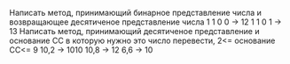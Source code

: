 


Написать метод, принимающий бинарное представление числа
и возвращающее десятиченое представление числа
1 1 0 0 -> 12
1 1 0 1 -> 13
Написать метод, принимающий десятиченое представление и основание СС в которую нужно это число перевести, 2<= основание СС<= 9
10,2 -> 1010
10,8 -> 12
6,6 -> 10